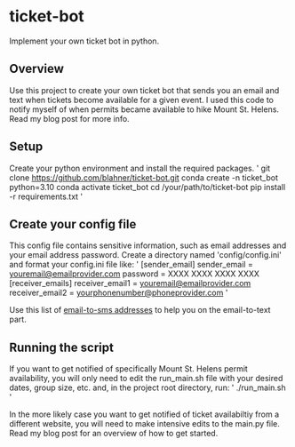 # ticket-bot
Implement your own ticket bot in python.
## Overview
Use this project to create your own ticket bot that sends you an email and text when tickets become available for a given event. I used this code to notify myself of when permits became available to hike Mount St. Helens. Read my blog post for more info.

## Setup
Create your python environment and install the required packages.
'
git clone https://github.com/blahner/ticket-bot.git
conda create -n ticket_bot python=3.10
conda activate ticket_bot
cd /your/path/to/ticket-bot
pip install -r requirements.txt
'

## Create your config file
This config file contains sensitive information, such as email addresses and your email address password. Create a directory named 'config/config.ini' and format your config.ini file like:
'
[sender_email]
sender_email = youremail@emailprovider.com
password = XXXX XXXX XXXX XXXX
[receiver_emails]
receiver_email1 = youremail@emailprovider.com
receiver_email2 = yourphonenumber@phoneprovider.com
'

Use this list of [email-to-sms addresses](https://avtech.com/articles/138/list-of-email-to-sms-addresses) to help you on the email-to-text part.

## Running the script
If you want to get notified of specifically Mount St. Helens permit availability, you will only need to edit the run_main.sh file with your desired dates, group size, etc. and, in the project root directory, run:
'
./run_main.sh
'

In the more likely case you want to get notified of ticket availabiltiy from a different website, you will need to make intensive edits to the main.py file. Read my blog post for an overview of how to get started.